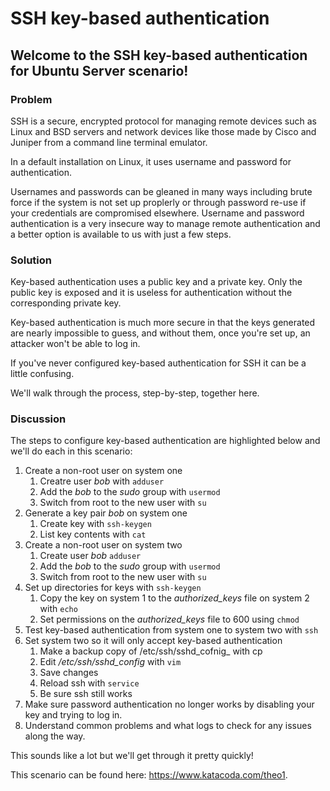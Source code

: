# SSH key-based authentication

## Welcome to the SSH key-based authentication for Ubuntu Server scenario!

### Problem

SSH is a secure, encrypted protocol for managing remote devices such as Linux and BSD servers and network devices like those made by Cisco and Juniper from a command line terminal emulator.

In a default installation on Linux, it uses username and password for authentication.

Usernames and passwords can be gleaned in many ways including brute force if the system is not set up proplerly or through password re-use if your credentials are compromised elsewhere. Username and password authentication is a very insecure way to manage remote authentication and a better option is available to us with just a few steps.

### Solution

Key-based authentication uses a public key and a private key. Only the public key is exposed and it is useless for authentication without the corresponding private key.

Key-based authentication is much more secure in that the keys generated are nearly impossible to guess, and without them, once you're set up, an attacker won't be able to log in.

If you've never configured key-based authentication for SSH it can be a little confusing.

We'll walk through the process, step-by-step, together here.

### Discussion

The steps to configure key-based authentication are highlighted below and we'll do each in this scenario:

1. Create a non-root user on system one
    1. Creatre user _bob_ with `adduser` 
    2. Add the _bob_ to the _sudo_ group with `usermod`
    3. Switch from root to the new user with `su`
2. Generate a key pair _bob_ on system one
    1. Create key with `ssh-keygen`
    2. List key contents with `cat`
3. Create a non-root user on system two 
    1. Create user _bob_ `adduser`
    2. Add the _bob_ to the _sudo_ group with `usermod`
    3. Switch from root to the new user with `su`
4. Set up directories for keys with `ssh-keygen`
    1. Copy the key on system 1 to the _authorized_keys_ file on system 2 with `echo`
    2. Set permissions on the _authorized_keys_ file to 600 using `chmod`
5. Test key-based authentication from system one to system two with `ssh`
6. Set system two so it will only accept key-based authentication 
    1. Make a backup copy of /etc/ssh/sshd_cofnig_ with cp
    2. Edit _/etc/ssh/sshd_config_ with `vim`
    3. Save changes
    4. Reload ssh with `service`
    5. Be sure ssh still works
7. Make sure password authentication no longer works by disabling your key and trying to log in.
8. Understand common problems and what logs to check for any issues along the way.

This sounds like a lot but we'll get through it pretty quickly!

This scenario can be found here: https://www.katacoda.com/theo1.
